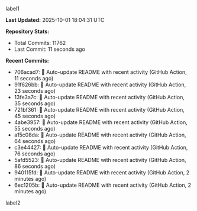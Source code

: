 
label1 
<!-- ACTIVITY_START -->
**Last Updated:** 2025-10-01 18:04:31 UTC

**Repository Stats:**
- Total Commits: 11762
- Last Commit: 11 seconds ago

**Recent Commits:**
- 706acad7: 🤖 Auto-update README with recent activity (GitHub Action, 11 seconds ago)
- 91f626bb: 🤖 Auto-update README with recent activity (GitHub Action, 23 seconds ago)
- 13fe3a7c: 🤖 Auto-update README with recent activity (GitHub Action, 35 seconds ago)
- 721bf361: 🤖 Auto-update README with recent activity (GitHub Action, 45 seconds ago)
- 4abe3957: 🤖 Auto-update README with recent activity (GitHub Action, 55 seconds ago)
- a15c08da: 🤖 Auto-update README with recent activity (GitHub Action, 64 seconds ago)
- c3e44427: 🤖 Auto-update README with recent activity (GitHub Action, 76 seconds ago)
- 5afd5523: 🤖 Auto-update README with recent activity (GitHub Action, 86 seconds ago)
- 940115fd: 🤖 Auto-update README with recent activity (GitHub Action, 2 minutes ago)
- 6ec1205b: 🤖 Auto-update README with recent activity (GitHub Action, 2 minutes ago)
<!-- ACTIVITY_END -->

label2
